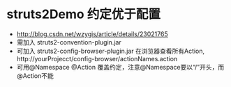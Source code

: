 # struts2Demo 约定优于配置
* http://blog.csdn.net/wzygis/article/details/23021765
* 需加入 struts2-convention-plugin.jar
* 可加入 struts2-config-browser-plugin.jar 在浏览器查看所有Action, http://yourProjecct/config-browser/actionNames.action
* 可用@Namespace @Action 覆盖约定，注意@Namespace要以“/”开头，而@Action不能